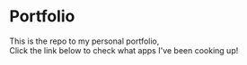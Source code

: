 # Portfolio

This is the repo to my personal portfolio, <br>
Click the link below to check what apps I've been cooking up!
